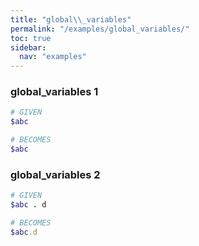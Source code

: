 ```yaml
---
title: "global\\_variables"
permalink: "/examples/global_variables/"
toc: true
sidebar:
  nav: "examples"
---
```


### global\_variables 1
```ruby
# GIVEN
$abc
```
```ruby
# BECOMES
$abc
```
### global\_variables 2
```ruby
# GIVEN
$abc . d
```
```ruby
# BECOMES
$abc.d
```
